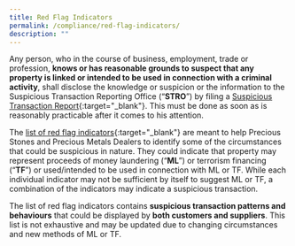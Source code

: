 ```yaml
---
title: Red Flag Indicators
permalink: /compliance/red-flag-indicators/
description: ""
---
```

Any person, who in the course of business, employment, trade or profession, **knows or has reasonable grounds to suspect that any property is linked or intended to be used in connection with a criminal activity**, shall disclose the knowledge or suspicion or the information to the Suspicious Transaction Reporting Office (“**STRO**”) by filing a [Suspicious Transaction Report](https://www.police.gov.sg/advisories/crime/commercial-crimes/suspicious-transaction-reporting-office){:target="_blank"}. This must be done as soon as is reasonably practicable after it comes to his attention. 

The [list of red flag indicators](/images/List%20of%20Red%20Flag%20Indicators_20201214_V2.0.docx){:target="_blank"} are meant to help Precious Stones and Precious Metals Dealers to identify some of the circumstances that could be suspicious in nature. They could indicate that property may represent proceeds of money laundering (“**ML**”) or terrorism financing (“**TF**”) or used/intended to be used in connection with ML or TF. While each individual indicator may not be sufficient by itself to suggest ML or TF, a combination of the indicators may indicate a suspicious transaction.

The list of red flag indicators contains **suspicious transaction patterns and behaviours** that could be displayed by **both customers and suppliers**. This list is not exhaustive and may be updated due to changing circumstances and new methods of ML or TF.